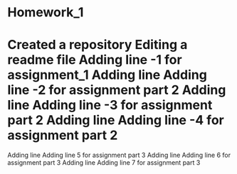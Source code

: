 # Homework_1
Created a repository 
Editing a readme file 
Adding line -1 for assignment_1
Adding line Adding line -2 for assignment part 2
Adding line Adding line -3 for assignment part 2
Adding line Adding line -4 for assignment part 2
====================================
Adding line Adding line 5 for assignment part 3
Adding line Adding line 6 for assignment part 3
Adding line Adding line 7 for assignment part 3

